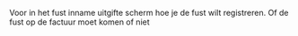 Voor in het fust inname uitgifte scherm hoe je de fust wilt registreren.  Of de fust op de factuur moet komen of niet
